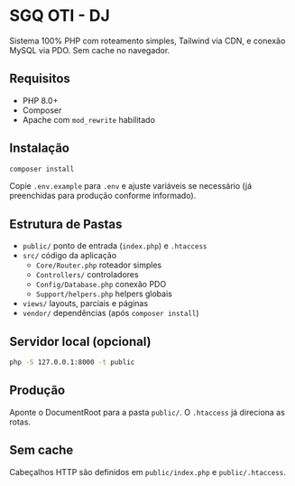 # SGQ OTI - DJ

Sistema 100% PHP com roteamento simples, Tailwind via CDN, e conexão MySQL via PDO. Sem cache no navegador.

## Requisitos
- PHP 8.0+
- Composer
- Apache com `mod_rewrite` habilitado

## Instalação
```bash
composer install
```

Copie `.env.example` para `.env` e ajuste variáveis se necessário (já preenchidas para produção conforme informado).

## Estrutura de Pastas
- `public/` ponto de entrada (`index.php`) e `.htaccess`
- `src/` código da aplicação
  - `Core/Router.php` roteador simples
  - `Controllers/` controladores
  - `Config/Database.php` conexão PDO
  - `Support/helpers.php` helpers globais
- `views/` layouts, parciais e páginas
- `vendor/` dependências (após `composer install`)

## Servidor local (opcional)
```bash
php -S 127.0.0.1:8000 -t public
```

## Produção
Aponte o DocumentRoot para a pasta `public/`. O `.htaccess` já direciona as rotas.

## Sem cache
Cabeçalhos HTTP são definidos em `public/index.php` e `public/.htaccess`.
